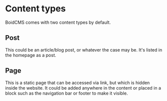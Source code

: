 # Content types
BoidCMS comes with two content types by default.

## Post
This could be an article/blog post, or whatever the case may be. It's listed in the homepage as a post.

## Page
This is a static page that can be accessed via link, but which is hidden inside the website. It could be added anywhere in the content or placed in a block such as the navigation bar or footer to make it visible.
